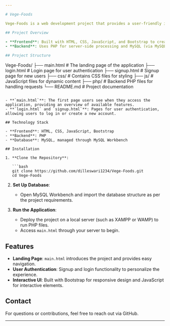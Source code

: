 ```yaml
---

# Vege-Foods

Vege-Foods is a web development project that provides a user-friendly interface for users to explore vegetarian foods, along with options to sign up and log in to access personalized features.

## Project Overview

- **Frontend**: Built with HTML, CSS, JavaScript, and Bootstrap to create a responsive and interactive user experience.
- **Backend**: Uses PHP for server-side processing and MySQL (via MySQL Workbench) for database management.

## Project Structure

```
Vege-Foods/
├── main.html               # The landing page of the application
├── login.html              # Login page for user authentication
├── signup.html             # Signup page for new users
├── css/                    # Contains CSS files for styling
├── js/                     # JavaScript files for dynamic content
├── php/                    # Backend PHP files for handling requests
└── README.md               # Project documentation
```

- **`main.html`**: The first page users see when they access the application, providing an overview of available features.
- **`login.html` and `signup.html`**: Pages for user authentication, allowing users to log in or create a new account.

## Technology Stack

- **Frontend**: HTML, CSS, JavaScript, Bootstrap
- **Backend**: PHP
- **Database**: MySQL, managed through MySQL Workbench

## Installation

1. **Clone the Repository**:

   ```bash
   git clone https://github.com/dilleswari1234/Vege-Foods.git
   cd Vege-Foods
   ```

2. **Set Up Database**:

   - Open MySQL Workbench and import the database structure as per the project requirements.

3. **Run the Application**:

   - Deploy the project on a local server (such as XAMPP or WAMP) to run PHP files.
   - Access `main.html` through your server to begin.

## Features

- **Landing Page**: `main.html` introduces the project and provides easy navigation.
- **User Authentication**: Signup and login functionality to personalize the experience.
- **Interactive UI**: Built with Bootstrap for responsive design and JavaScript for interactive elements.

## Contact

For questions or contributions, feel free to reach out via GitHub.

--- 
```

